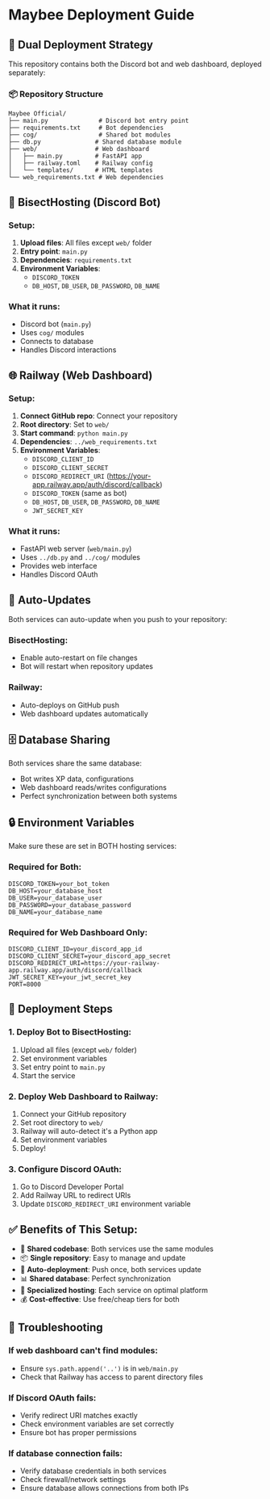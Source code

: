 # Maybee Deployment Guide

## 🚀 Dual Deployment Strategy

This repository contains both the Discord bot and web dashboard, deployed separately:

### 📦 Repository Structure
```
Maybee Official/
├── main.py              # Discord bot entry point
├── requirements.txt     # Bot dependencies
├── cog/                 # Shared bot modules
├── db.py               # Shared database module
├── web/                # Web dashboard
│   ├── main.py         # FastAPI app
│   ├── railway.toml    # Railway config
│   └── templates/      # HTML templates
└── web_requirements.txt # Web dependencies
```

## 🤖 BisectHosting (Discord Bot)

### Setup:
1. **Upload files**: All files except `web/` folder
2. **Entry point**: `main.py`
3. **Dependencies**: `requirements.txt`
4. **Environment Variables**:
   - `DISCORD_TOKEN`
   - `DB_HOST`, `DB_USER`, `DB_PASSWORD`, `DB_NAME`

### What it runs:
- Discord bot (`main.py`)
- Uses `cog/` modules
- Connects to database
- Handles Discord interactions

## 🌐 Railway (Web Dashboard)

### Setup:
1. **Connect GitHub repo**: Connect your repository
2. **Root directory**: Set to `web/`
3. **Start command**: `python main.py`
4. **Dependencies**: `../web_requirements.txt`
5. **Environment Variables**:
   - `DISCORD_CLIENT_ID`
   - `DISCORD_CLIENT_SECRET`
   - `DISCORD_REDIRECT_URI` (https://your-app.railway.app/auth/discord/callback)
   - `DISCORD_TOKEN` (same as bot)
   - `DB_HOST`, `DB_USER`, `DB_PASSWORD`, `DB_NAME`
   - `JWT_SECRET_KEY`

### What it runs:
- FastAPI web server (`web/main.py`)
- Uses `../db.py` and `../cog/` modules
- Provides web interface
- Handles Discord OAuth

## 🔄 Auto-Updates

Both services can auto-update when you push to your repository:

### BisectHosting:
- Enable auto-restart on file changes
- Bot will restart when repository updates

### Railway:
- Auto-deploys on GitHub push
- Web dashboard updates automatically

## 🗄️ Database Sharing

Both services share the same database:
- Bot writes XP data, configurations
- Web dashboard reads/writes configurations
- Perfect synchronization between both systems

## 🔒 Environment Variables

Make sure these are set in BOTH hosting services:

### Required for Both:
```
DISCORD_TOKEN=your_bot_token
DB_HOST=your_database_host
DB_USER=your_database_user
DB_PASSWORD=your_database_password
DB_NAME=your_database_name
```

### Required for Web Dashboard Only:
```
DISCORD_CLIENT_ID=your_discord_app_id
DISCORD_CLIENT_SECRET=your_discord_app_secret
DISCORD_REDIRECT_URI=https://your-railway-app.railway.app/auth/discord/callback
JWT_SECRET_KEY=your_jwt_secret_key
PORT=8000
```

## 🚀 Deployment Steps

### 1. Deploy Bot to BisectHosting:
1. Upload all files (except `web/` folder)
2. Set environment variables
3. Set entry point to `main.py`
4. Start the service

### 2. Deploy Web Dashboard to Railway:
1. Connect your GitHub repository
2. Set root directory to `web/`
3. Railway will auto-detect it's a Python app
4. Set environment variables
5. Deploy!

### 3. Configure Discord OAuth:
1. Go to Discord Developer Portal
2. Add Railway URL to redirect URIs
3. Update `DISCORD_REDIRECT_URI` environment variable

## ✅ Benefits of This Setup:

- 🔄 **Shared codebase**: Both services use the same modules
- 📦 **Single repository**: Easy to manage and update
- 🔄 **Auto-deployment**: Push once, both services update
- 📊 **Shared database**: Perfect synchronization
- 🎯 **Specialized hosting**: Each service on optimal platform
- 💰 **Cost-effective**: Use free/cheap tiers for both

## 🔧 Troubleshooting

### If web dashboard can't find modules:
- Ensure `sys.path.append('..')` is in `web/main.py`
- Check that Railway has access to parent directory files

### If Discord OAuth fails:
- Verify redirect URI matches exactly
- Check environment variables are set correctly
- Ensure bot has proper permissions

### If database connection fails:
- Verify database credentials in both services
- Check firewall/network settings
- Ensure database allows connections from both IPs
